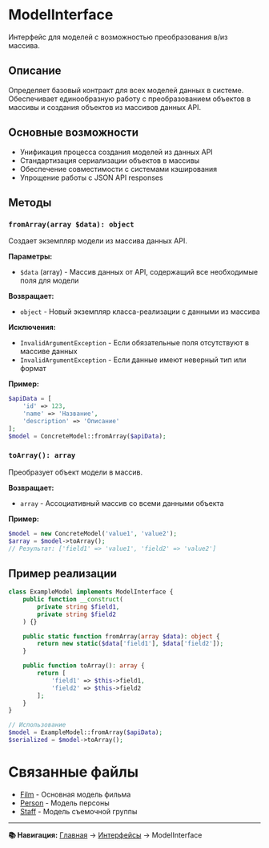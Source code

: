 # ModelInterface

Интерфейс для моделей с возможностью преобразования в/из массива.

## Описание

Определяет базовый контракт для всех моделей данных в системе. Обеспечивает единообразную работу с преобразованием объектов в массивы и создания объектов из массивов данных API.

## Основные возможности

- Унификация процесса создания моделей из данных API
- Стандартизация сериализации объектов в массивы
- Обеспечение совместимости с системами кэширования
- Упрощение работы с JSON API responses

## Методы

### `fromArray(array $data): object`

Создает экземпляр модели из массива данных API.

**Параметры:**

- `$data` (array) - Массив данных от API, содержащий все необходимые поля для модели

**Возвращает:**

- `object` - Новый экземпляр класса-реализации с данными из массива

**Исключения:**

- `InvalidArgumentException` - Если обязательные поля отсутствуют в массиве данных
- `InvalidArgumentException` - Если данные имеют неверный тип или формат

**Пример:**

```php
$apiData = [
    'id' => 123,
    'name' => 'Название',
    'description' => 'Описание'
];
$model = ConcreteModel::fromArray($apiData);
```

### `toArray(): array`

Преобразует объект модели в массив.

**Возвращает:**

- `array` - Ассоциативный массив со всеми данными объекта

**Пример:**

```php
$model = new ConcreteModel('value1', 'value2');
$array = $model->toArray();
// Результат: ['field1' => 'value1', 'field2' => 'value2']
```

## Пример реализации

```php
class ExampleModel implements ModelInterface {
    public function __construct(
        private string $field1,
        private string $field2
    ) {}

    public static function fromArray(array $data): object {
        return new static($data['field1'], $data['field2']);
    }

    public function toArray(): array {
        return [
            'field1' => $this->field1,
            'field2' => $this->field2
        ];
    }
}

// Использование
$model = ExampleModel::fromArray($apiData);
$serialized = $model->toArray();

```

# Связанные файлы

- [Film](../models/film.md) - Основная модель фильма
- [Person](../models/person.md) - Модель персоны
- [Staff](../models/staff.md) - Модель съемочной группы

---

**📚 Навигация:** [Главная](../index.md) → [Интерфейсы](index.md) → ModelInterface
